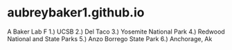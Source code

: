 # aubreybaker1.github.io
A Baker Lab F
1.) UCSB
2.) Del Taco
3.) Yosemite National Park
4.) Redwood National and State Parks
5.) Anzo Borrego State Park
6.) Anchorage, Ak

